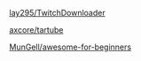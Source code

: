 [lay295/TwitchDownloader](https://github.com/lay295/TwitchDownloader)

[axcore/tartube](https://github.com/axcore/tartube)

[MunGell/awesome-for-beginners](https://github.com/MunGell/awesome-for-beginners)
